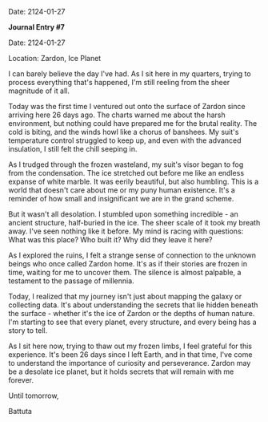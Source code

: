 Date: 2124-01-27

**Journal Entry #7**

Date: 2124-01-27

Location: Zardon, Ice Planet

I can barely believe the day I've had. As I sit here in my quarters, trying to process everything that's happened, I'm still reeling from the sheer magnitude of it all.

Today was the first time I ventured out onto the surface of Zardon since arriving here 26 days ago. The charts warned me about the harsh environment, but nothing could have prepared me for the brutal reality. The cold is biting, and the winds howl like a chorus of banshees. My suit's temperature control struggled to keep up, and even with the advanced insulation, I still felt the chill seeping in.

As I trudged through the frozen wasteland, my suit's visor began to fog from the condensation. The ice stretched out before me like an endless expanse of white marble. It was eerily beautiful, but also humbling. This is a world that doesn't care about me or my puny human existence. It's a reminder of how small and insignificant we are in the grand scheme.

But it wasn't all desolation. I stumbled upon something incredible - an ancient structure, half-buried in the ice. The sheer scale of it took my breath away. I've seen nothing like it before. My mind is racing with questions: What was this place? Who built it? Why did they leave it here?

As I explored the ruins, I felt a strange sense of connection to the unknown beings who once called Zardon home. It's as if their stories are frozen in time, waiting for me to uncover them. The silence is almost palpable, a testament to the passage of millennia.

Today, I realized that my journey isn't just about mapping the galaxy or collecting data. It's about understanding the secrets that lie hidden beneath the surface - whether it's the ice of Zardon or the depths of human nature. I'm starting to see that every planet, every structure, and every being has a story to tell.

As I sit here now, trying to thaw out my frozen limbs, I feel grateful for this experience. It's been 26 days since I left Earth, and in that time, I've come to understand the importance of curiosity and perseverance. Zardon may be a desolate ice planet, but it holds secrets that will remain with me forever.

Until tomorrow,

Battuta